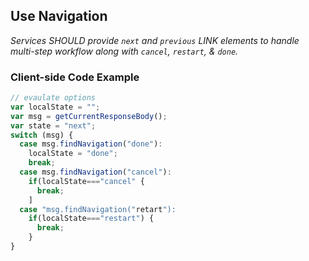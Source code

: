 ## Use Navigation

_Services SHOULD provide `next` and `previous` LINK elements to handle multi-step workflow along with `cancel`, `restart`, & `done`._

### Client-side Code Example

```javascript
// evaulate options
var localState = "";
var msg = getCurrentResponseBody();
var state = "next";
switch (msg) {
  case msg.findNavigation("done"):
    localState = "done";
    break;
  case msg.findNavigation("cancel"):
    if(localState==="cancel" {
      break;
    ]
  case "msg.findNavigation("retart"):
    if(localState==="restart") {
      break;
    }
}
```
